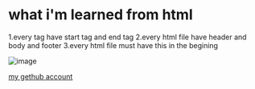 # what i'm learned from html
1.every tag have start tag and end tag 
2.every html file have header and body and footer 
3.every html file must have this in the begining <!DOCTYPE html>





![image](https://upload.wikimedia.org/wikipedia/commons/thumb/6/61/HTML5_logo_and_wordmark.svg/1200px-HTML5_logo_and_wordmark.svg.png)
   
   
[my gethub account](https://github.com/mohamad-omar/learning-journal)
